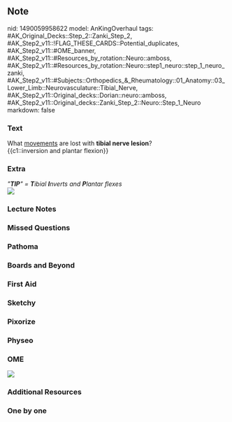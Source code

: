 ## Note
nid: 1490059958622
model: AnKingOverhaul
tags: #AK_Original_Decks::Step_2::Zanki_Step_2, #AK_Step2_v11::!FLAG_THESE_CARDS::Potential_duplicates, #AK_Step2_v11::#OME_banner, #AK_Step2_v11::#Resources_by_rotation::Neuro::amboss, #AK_Step2_v11::#Resources_by_rotation::Neuro::step1_neuro::step_1_neuro_zanki, #AK_Step2_v11::#Subjects::Orthopedics_&_Rheumatology::01_Anatomy::03_Lower_Limb::Neurovasculature::Tibial_Nerve, #AK_Step2_v11::Original_decks::Dorian::neuro::amboss, #AK_Step2_v11::Original_decks::Zanki_Step_2::Neuro::Step_1_Neuro
markdown: false

### Text
<div>
  <div>
    What <u>movements</u> are lost with <b>tibial nerve lesion</b>?
  </div>
  <div>
    {{c1::inversion and plantar flexion}}
  </div>
</div>

### Extra
<div>
  <i>"<b>TIP</b>" = <b>T</b>ibial <b>I</b>nverts and <b>P</b>lantar
  flexes</i>
</div>
<div><img src="Lower%20extremity%20nerves%202.png"></div>

### Lecture Notes


### Missed Questions


### Pathoma


### Boards and Beyond


### First Aid


### Sketchy


### Pixorize


### Physeo


### OME
<div class="ome-widget">
  <a href="https://onlinemeded.org?ref=anki"><img src=
  "_OME_AnkiFlashcards_General_7.png"></a>
</div>

### Additional Resources


### One by one

